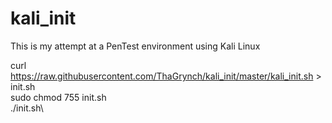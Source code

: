 # kali_init
 This is my attempt at a PenTest environment using Kali Linux

curl https://raw.githubusercontent.com/ThaGrynch/kali_init/master/kali_init.sh > init.sh\
sudo chmod 755 init.sh\
./init.sh\
